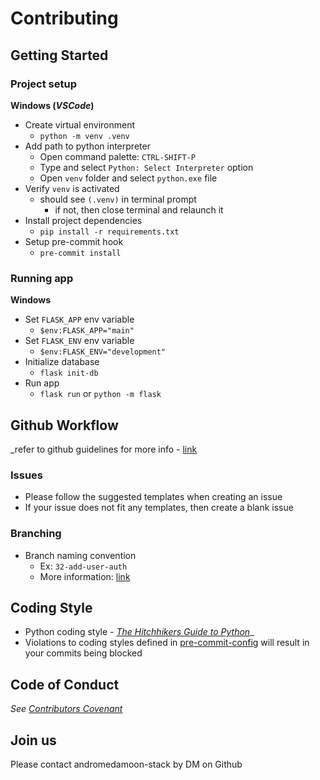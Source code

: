 # Contributing

## Getting Started

### Project setup

**Windows (_VSCode_)**
- Create virtual environment
  - `python -m venv .venv`
- Add path to python interpreter
  - Open command palette: `CTRL-SHIFT-P`
  - Type and select `Python: Select Interpreter` option
  - Open `venv` folder and select `python.exe` file
- Verify `venv` is activated 
  - should see `(.venv)` in terminal prompt
    - if not, then close terminal and relaunch it
- Install project dependencies
  - `pip install -r requirements.txt`
- Setup pre-commit hook
  - `pre-commit install`

### Running app

**Windows**
- Set `FLASK_APP` env variable
  - `$env:FLASK_APP="main"`
- Set `FLASK_ENV` env variable
  - `$env:FLASK_ENV="development"`
- Initialize database
  - `flask init-db`
- Run app
  - `flask run` or `python -m flask`

## Github Workflow
_refer to github guidelines for more info - [link](https://github.com/CSSG-Labs/flask-todo-app/wiki/Github-guidelines)

### Issues
- Please follow the suggested templates when creating an issue
- If your issue does not fit any templates, then create a blank issue

### Branching
- Branch naming convention
  - Ex: `32-add-user-auth`
  - More information: [link](https://deepsource.io/blog/git-branch-naming-conventions/)


## Coding Style

- Python coding style - [_The Hitchhikers Guide to Python_](https://docs.python-guide.org/writing/style/)_
- Violations to coding styles defined in [pre-commit-config](.pre-commit-config.yaml) will result in your commits being blocked


## Code of Conduct

*See [Contributors Covenant](https://www.contributor-covenant.org/version/2/0/code_of_conduct/code_of_conduct.txt)*

## Join us

Please contact andromedamoon-stack by DM on Github 
